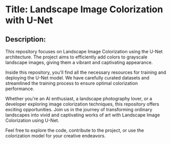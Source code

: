 # Title: Landscape Image Colorization with U-Net

## Description:
This repository focuses on Landscape Image Colorization using the U-Net architecture. The project aims to efficiently add colors to grayscale landscape images, giving them a vibrant and captivating appearance.

Inside this repository, you'll find all the necessary resources for training and deploying the U-Net model. We have carefully curated datasets and streamlined the training process to ensure optimal colorization performance.

Whether you're an AI enthusiast, a landscape photography lover, or a developer exploring image colorization techniques, this repository offers exciting opportunities. Join us in the journey of transforming ordinary landscapes into vivid and captivating works of art with Landscape Image Colorization using U-Net.

Feel free to explore the code, contribute to the project, or use the colorization model for your creative endeavors. 
